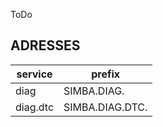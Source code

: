 ToDo




## ADRESSES


| service | prefix |
| --- | --- |
| diag | SIMBA.DIAG.<ID> |
| diag.dtc | SIMBA.DIAG.DTC.<ID> |